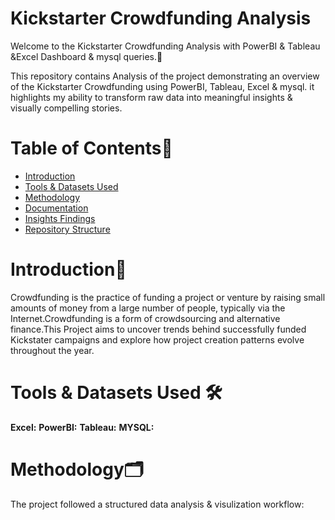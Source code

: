 # **Kickstarter Crowdfunding Analysis**

Welcome to the Kickstarter Crowdfunding Analysis with PowerBI & Tableau &Excel Dashboard & mysql queries.🚀

This repository contains Analysis of the project demonstrating an overview of the Kickstarter Crowdfunding using PowerBI, Tableau, Excel & mysql. it highlights my ability to transform raw data into meaningful insights & visually compelling stories.

# **Table of Contents**📖
- [Introduction]()
- [Tools & Datasets Used]()
- [Methodology]()
- [Documentation]()
- [Insights Findings]()
- [Repository Structure]()

# **Introduction**📁

 Crowdfunding is the practice of funding a project or venture by raising small amounts of money from a large number of people, typically via the Internet.Crowdfunding is a form of crowdsourcing and alternative finance.This Project aims to uncover trends behind successfully funded Kickstater campaigns and explore how project creation patterns evolve throughout the year.

 # **Tools & Datasets Used** 🛠️

 **Excel:**
 **PowerBI:**
 **Tableau:**
 **MYSQL:**

 # **Methodology**🗂️
 The project followed a structured data analysis & visulization workflow:
 
 
